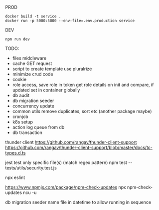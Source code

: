 PROD

```
docker build -t service .
docker run -p 5000:5000 --env-file=.env.production service
```

DEV

```
npm run dev
```

TODO:

- files middleware
- cache GET request
- script to create template use pluralrize
- minimize crud code
- cookie
- role access, save role in token get role details on init and compare, if updated set in container globally
- db audit
- db migration seeder
- concurrency update
- common utils remove duplicates, sort etc (another package maybe)
- cronjob
- k8s setup
- action log queue from db
- db transaction

thunder client
https://github.com/rangav/thunder-client-support
https://github.com/rangav/thunder-client-support/blob/master/docs/tc-types.d.ts

jest test only specific file(s) (match regex pattern)
npm test -- tests/utils/security.test.js

npx eslint

https://www.npmjs.com/package/npm-check-updates
npx npm-check-updates
ncu -u

db migration seeder name file in datetime to allow running in sequence
